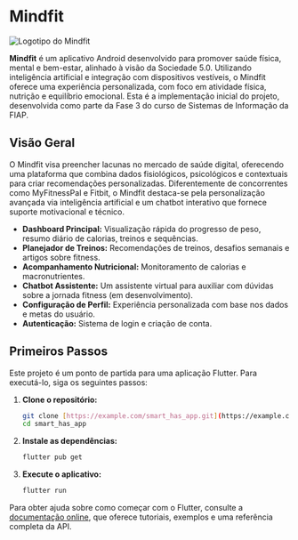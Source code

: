# Mindfit

![Logotipo do Mindfit](app/src/main/res/drawable/logo_mindfit.png)

**Mindfit** é um aplicativo Android desenvolvido para promover saúde física, mental e bem-estar, alinhado à visão da Sociedade 5.0. Utilizando inteligência artificial e integração com dispositivos vestíveis, o Mindfit oferece uma experiência personalizada, com foco em atividade física, nutrição e equilíbrio emocional. Esta é a implementação inicial do projeto, desenvolvida como parte da Fase 3 do curso de Sistemas de Informação da FIAP.

## Visão Geral
O Mindfit visa preencher lacunas no mercado de saúde digital, oferecendo uma plataforma que combina dados fisiológicos, psicológicos e contextuais para criar recomendações personalizadas. Diferentemente de concorrentes como MyFitnessPal e Fitbit, o Mindfit destaca-se pela personalização avançada via inteligência artificial e um chatbot interativo que fornece suporte motivacional e técnico.

- **Dashboard Principal:** Visualização rápida do progresso de peso, resumo diário de calorias, treinos e sequências.
- **Planejador de Treinos:** Recomendações de treinos, desafios semanais e artigos sobre fitness.
- **Acompanhamento Nutricional:** Monitoramento de calorias e macronutrientes.
- **Chatbot Assistente:** Um assistente virtual para auxiliar com dúvidas sobre a jornada fitness (em desenvolvimento).
- **Configuração de Perfil:** Experiência personalizada com base nos dados e metas do usuário.
- **Autenticação:** Sistema de login e criação de conta.

## Primeiros Passos

Este projeto é um ponto de partida para uma aplicação Flutter. Para executá-lo, siga os seguintes passos:

1.  **Clone o repositório:**
    ```sh
    git clone [https://example.com/smart_has_app.git](https://example.com/smart_has_app.git)
    cd smart_has_app
    ```

2.  **Instale as dependências:**
    ```sh
    flutter pub get
    ```

3.  **Execute o aplicativo:**
    ```sh
    flutter run
    ```

Para obter ajuda sobre como começar com o Flutter, consulte a [documentação online](https://docs.flutter.dev/), que oferece tutoriais, exemplos e uma referência completa da API.
